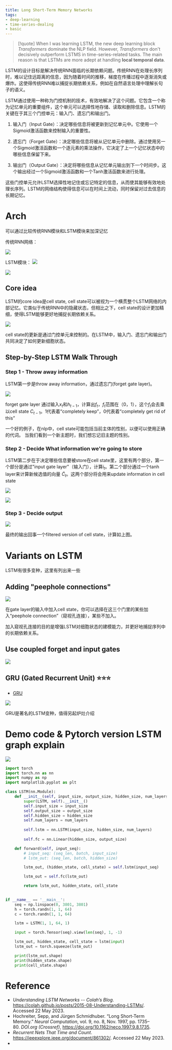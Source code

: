 ```yaml
---
title: Long Short-Term Memory Networks
tags:
- deep-learning
- time-series-dealing
- basic
---
```


> [!quote] 
> When I was learning LSTM, the new deep learning block *Transformers* dominate the NLP field. However, *Transformers* don't decisively outperform LSTMS in time-series-related tasks. The main reason is that LSTMs are more adept at handling **local temporal data**. 


LSTM的设计目标是解决传统RNN面临的长期依赖问题。传统RNN在处理长序列时，难以记住远距离的信息，因为随着时间的推移，梯度在传播过程中逐渐消失或爆炸。这使得传统RNN难以捕捉长期依赖关系，例如在自然语言处理中理解长句子的语义。

LSTM通过使用一种称为门控机制的技术，有效地解决了这个问题。它包含一个称为记忆单元的重要组件，这个单元可以选择性地存储、读取和删除信息。LSTM的关键在于其三个门控单元：输入门、遗忘门和输出门。

1.  输入门（Input Gate）：决定哪些信息将被更新到记忆单元中。它使用一个Sigmoid激活函数来控制输入的重要性。
    
2.  遗忘门（Forget Gate）：决定哪些信息将被从记忆单元中删除。通过使用另一个Sigmoid激活函数和一个逐元素的乘法操作，它决定了上一个记忆状态中的哪些信息保留下来。
    
3.  输出门（Output Gate）：决定将哪些信息从记忆单元输出到下一个时间步。这个输出经过一个Sigmoid激活函数和一个Tanh激活函数来进行处理。
    

这些门控单元允许LSTM选择性地记住或忘记特定的信息，从而使其能够有效地处理长序列。LSTM的网络结构使得信息可以在时间上流动，同时保留对过去信息的长期记忆。

# Arch

可以通过比较传统RNN模块和LSTM模块来加深记忆

传统RNN网络：

![](computer_sci/Deep_Learning_And_Machine_Learning/Deep_Learning_Block_and_Machine_Learning_Block/attachments/Pasted%20image%2020230522161052.png)


LSTM模块：
![](computer_sci/Deep_Learning_And_Machine_Learning/Deep_Learning_Block_and_Machine_Learning_Block/attachments/Pasted%20image%2020230522161520.png)

![](computer_sci/Deep_Learning_And_Machine_Learning/Deep_Learning_Block_and_Machine_Learning_Block/attachments/Pasted%20image%2020230522161546.png)

## Core idea

LSTM的core idea是cell state, cell state可以被视为一个横贯整个LSTM网络的内部记忆。它类似于传统RNN中的隐藏状态，但相比之下，cell state的设计更加精细，使得LSTM能够更好地捕捉长期依赖关系。

![](computer_sci/Deep_Learning_And_Machine_Learning/Deep_Learning_Block_and_Machine_Learning_Block/attachments/Pasted%20image%2020230522162225.png)

cell state的更新是通过门控单元来控制的。在LSTM中，输入门、遗忘门和输出门共同决定了如何更新细胞状态。


## Step-by-Step LSTM Walk Through

### Step 1 - Throw away information

LSTM第一步是throw away information，通过遗忘门(forget gate layer)。

![](computer_sci/Deep_Learning_And_Machine_Learning/Deep_Learning_Block_and_Machine_Learning_Block/attachments/Pasted%20image%2020230522162536.png)

forget gate layer 通过输入$x_t$和$h_{t-1}$，计算出$f_t$，$f_t$范围在（0，1），这个$f_t$会去乘以cell state $C_{t-1}$。1代表着“completely keep”，0代表着“completely get rid of this”

一个好的例子，在nlp中，cell state可能包括当前主体的性别，以便可以使用正确的代词。 当我们看到一个新主题时，我们想忘记旧主题的性别。

### Step 2  - Decide What information we're going to store

LSTM第二步在于决定哪些信息要被store在cell state里，这里有两个部分，第一个部分是通过"input gate layer"（输入门），计算$i_t$。第二个部分通过一个tanh layer来计算新候选值的向量 $\tilde{C}_t$。这两个部分将会用来update information in cell state

![](computer_sci/Deep_Learning_And_Machine_Learning/Deep_Learning_Block_and_Machine_Learning_Block/attachments/Pasted%20image%2020230522163353.png)

![](computer_sci/Deep_Learning_And_Machine_Learning/Deep_Learning_Block_and_Machine_Learning_Block/attachments/Pasted%20image%2020230522164237.png)

### Step 3 - Decide output

![](computer_sci/Deep_Learning_And_Machine_Learning/Deep_Learning_Block_and_Machine_Learning_Block/attachments/Pasted%20image%2020230522164609.png)

最终的输出回事一个filtered version of cell state，计算如上图。

# Variants on LSTM

LSTM有很多变种，这里有列出来一些

## Adding "peephole connections"  


![](computer_sci/Deep_Learning_And_Machine_Learning/Deep_Learning_Block_and_Machine_Learning_Block/attachments/Pasted%20image%2020230522165117.png)

在gate layer的输入中加入cell state，你可以选择在这三个门里的某些加入“peephole connection”（窥视孔连接），某些不加入。

加入窥视孔连接的目的是增强LSTM对细胞状态的建模能力，并更好地捕捉序列中的长期依赖关系。

## Use coupled forget and input gates

![](computer_sci/Deep_Learning_And_Machine_Learning/Deep_Learning_Block_and_Machine_Learning_Block/attachments/Pasted%20image%2020230522170059.png)


## GRU (Gated Recurrent Unit) ⭐⭐⭐

* [GRU](computer_sci/Deep_Learning_And_Machine_Learning/Deep_Learning_Block_and_Machine_Learning_Block/GRU.md)

![](computer_sci/Deep_Learning_And_Machine_Learning/Deep_Learning_Block_and_Machine_Learning_Block/attachments/Pasted%20image%2020230522170214.png)

GRU是著名的LSTM变种，值得另起炉灶介绍


# Demo code & Pytorch version LSTM graph explain

![](computer_sci/Deep_Learning_And_Machine_Learning/Deep_Learning_Block_and_Machine_Learning_Block/attachments/Pasted%20image%2020230523164806.png)

```python
import torch
import torch.nn as nn
import numpy as np
import matplotlib.pyplot as plt

class LSTM(nn.Module):
    def __init__(self, input_size, output_size, hidden_size, num_layers):
        super(LSTM, self).__init__()
        self.input_size = input_size
        self.output_size = output_size
        self.hidden_size = hidden_size
        self.num_layers = num_layers
        
        self.lstm = nn.LSTM(input_size, hidden_size, num_layers)
        
        self.fc = nn.Linear(hidden_size, output_size)

    def forward(self, input_seq):
        # input_seq: (seq_len, batch, input_size)
        # lstm_out: (seq_len, batch, hidden_size)

        lstm_out, (hidden_state, cell_state) = self.lstm(input_seq)

        lstm_out = self.fc(lstm_out)

        return lstm_out, hidden_state, cell_state
    

if __name__ == '__main__':
    seq = np.linspace(0, 3801, 3801)
    h = torch.randn(1, 1, 64)
    c = torch.randn(1, 1, 64)

    lstm = LSTM(1, 1, 64, 1)

    input = torch.Tensor(seq).view(len(seq), 1, -1)

    lstm_out, hidden_state, cell_state = lstm(input)
    lstm_out = torch.squeeze(lstm_out)

    print(lstm_out.shape)
    print(hidden_state.shape)
    print(cell_state.shape)
```

# Reference

* _Understanding LSTM Networks -- Colah’s Blog_. https://colah.github.io/posts/2015-08-Understanding-LSTMs/. Accessed 22 May 2023.
* Hochreiter, Sepp, and Jürgen Schmidhuber. “Long Short-Term Memory.” _Neural Computation_, vol. 9, no. 8, Nov. 1997, pp. 1735–80. _DOI.org (Crossref)_, https://doi.org/10.1162/neco.1997.9.8.1735.
* _Recurrent Nets That Time and Count_. https://ieeexplore.ieee.org/document/861302/. Accessed 22 May 2023.
* 